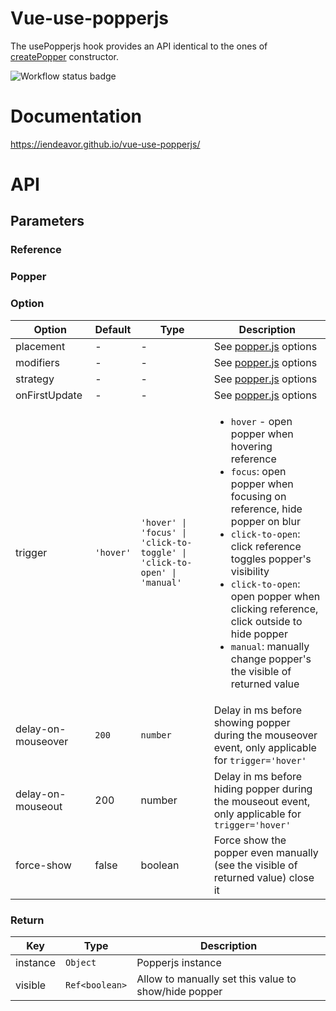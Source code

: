 # Vue-use-popperjs

The usePopperjs hook provides an API identical to the ones of
[createPopper](https://popper.js.org/docs/v2/constructors/#createpopper) constructor.

<img alt="Workflow status badge" src="https://github.com/iendeavor/vue-use-popperjs/workflows/CI/badge.svg" />

# Documentation

https://iendeavor.github.io/vue-use-popperjs/

# API

## Parameters

### Reference

### Popper

### Option

| Option             | Default   | Type                                                                     | Description                                                                                                                                                                                                                                                                                                                                                                           |
| ------------------ | --------- | ------------------------------------------------------------------------ | ------------------------------------------------------------------------------------------------------------------------------------------------------------------------------------------------------------------------------------------------------------------------------------------------------------------------------------------------------------------------------------- |
| placement          | -         | -                                                                        | See [popper.js](https://popper.js.org/docs/v2/constructors/#placement) options                                                                                                                                                                                                                                                                                                        |
| modifiers          | -         | -                                                                        | See [popper.js](https://popper.js.org/docs/v2/constructors/#modifiers) options                                                                                                                                                                                                                                                                                                        |
| strategy           | -         | -                                                                        | See [popper.js](https://popper.js.org/docs/v2/constructors/#strategy) options                                                                                                                                                                                                                                                                                                         |
| onFirstUpdate      | -         | -                                                                        | See [popper.js](https://popper.js.org/docs/v2/constructors/#options) options                                                                                                                                                                                                                                                                                                          |
| trigger            | `'hover'` | `'hover' \| 'focus' \| 'click-to-toggle' \| 'click-to-open' \| 'manual'` | <ul><li>`hover` - open popper when hovering reference</li><li>`focus`: open popper when focusing on reference, hide popper on blur</li><li>`click-to-open`: click reference toggles popper's visibility</li><li>`click-to-open`: open popper when clicking reference, click outside to hide popper</li><li>`manual`: manually change popper's the visible of returned value</li></ul> |
| delay-on-mouseover | `200`     | `number`                                                                 | Delay in ms before showing popper during the mouseover event, only applicable for `trigger='hover'`                                                                                                                                                                                                                                                                                   |
| delay-on-mouseout  | 200       | number                                                                   | Delay in ms before hiding popper during the mouseout event, only applicable for `trigger='hover'`                                                                                                                                                                                                                                                                                     |
| force-show         | false     | boolean                                                                  | Force show the popper even manually (see the visible of returned value) close it                                                                                                                                                                                                                                                                                                      |

### Return

| Key      | Type           | Description                                          |
| -------- | -------------- | ---------------------------------------------------- |
| instance | `Object`       | Popperjs instance                                    |
| visible  | `Ref<boolean>` | Allow to manually set this value to show/hide popper |
